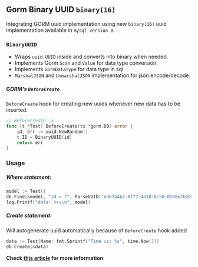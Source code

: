## Gorm Binary UUID `binary(16)`
Integrating GORM uuid implementation using new `binary(16)` uuid implementation available in `mysql version 8`.

### `BinaryUUID`
- Wraps `uuid.UUID` inside and converts into binary when needed.
- Implements Gorm `Scan` and `Value` for data type conversion.
- Implements `GormDataType` for data type in sql.
- `MarshalJSON` and `UnmarshalJSON` implementation for json encode/decode.


##### GORM's `BeforeCreate`
`BeforeCreate` hook for creating new uuids whenever new data has to be inserted.

```go
// BeforeCreate ->
func (t *Test) BeforeCreate(tx *gorm.DB) error {
	id, err := uuid.NewRandom()
	t.ID = BinaryUUID(id)
	return err
}
```


### Usage

##### Where statement:
```go
model := Test{}
db.Find(&model, "id = ?", ParseUUID("ed67a4b2-8f77-4d18-8c58-0508e7b207e8"))
log.Printf("data: %+v\n", model)
```

##### Create statement: 
Will autogenerate uuid automatically because of `BeforeCreate` hook added
```go
data := Test{Name: fmt.Sprintf("Time is: %s", time.Now())}
db.Create(&data)
```

**Check [this article](https://dipesh-kc.medium.com/implementation-of-uuid-and-binary-16-in-gorm-v2-1c329c352c91?sk=04dd6a121675ed4f2a635eabc3c3592b) for more information**
